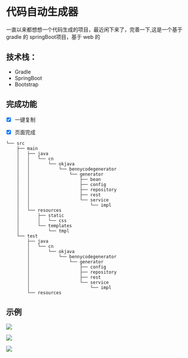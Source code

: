 # 代码自动生成器

一直以来都想想一个代码生成的项目，最近闲下来了，完善一下,这是一个基于gradle 的 springBoot项目，基于 web 的

## 技术栈：

+ Gradle
+ SpringBoot
+ Bootstrap

## 完成功能

- [x] 一键复制
- [x] 页面完成


```
└── src
    ├── main
    │   ├── java
    │   │   └── cn
    │   │       └── okjava
    │   │           └── bennycodegenerator
    │   │               └── generator
    │   │                   ├── bean
    │   │                   ├── config
    │   │                   ├── repository
    │   │                   ├── rest
    │   │                   └── service
    │   │                       └── impl
    │   └── resources
    │       ├── static
    │       │   └── css
    │       └── templates
    │           └── tmpl
    └── test
        ├── java
        │   └── cn
        │       └── okjava
        │           └── bennycodegenerator
        │               └── generator
        │                   ├── config
        │                   ├── repository
        │                   ├── rest
        │                   └── service
        │                       └── impl
        └── resources
```


## 示例

![](https://tva1.sinaimg.cn/large/006y8mN6ly1g723qyy38dj30v50nqq6k.jpg)

![](https://tva1.sinaimg.cn/large/006y8mN6ly1g723q44h88j30w40oy41d.jpg)

![](https://tva1.sinaimg.cn/large/006y8mN6ly1g7246ub2fej30u00wntd1.jpg)

